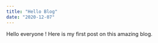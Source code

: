 ```yaml
---
title: "Hello Blog"
date: "2020-12-07"
---
```


Hello everyone ! Here is my first post on this amazing blog.